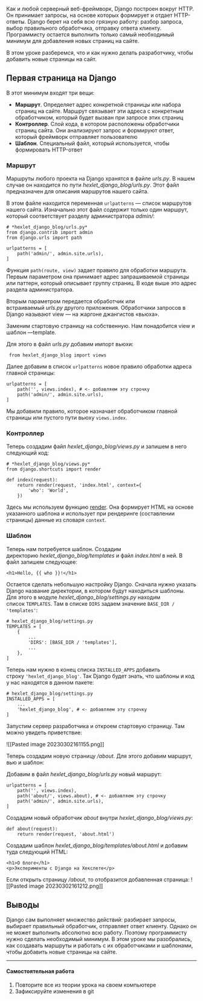 
Как и любой серверный веб-фреймворк, Django построен вокруг HTTP. Он принимает запросы, на основе которых формирует и отдает HTTP-ответы. Django берет на себя всю грязную работу: разбор запроса, выбор правильного обработчика, отправку ответа клиенту. Программисту остается выполнить только самый необходимый минимум для добавления новых страниц на сайте.

В этом уроке разберемся, что и как нужно делать разработчику, чтобы добавить новые страницы на сайт.

## Первая страница на Django

В этот минимум входят три вещи:

-   **Маршрут**. Определяет адрес конкретной страницы или набора страниц на сайте. Маршрут связывает эти адреса с конкретным обработчиком, который будет вызван при запросе этих страниц
-   **Контроллер**. Слой кода, в котором расположены обработчики страниц сайта. Они анализируют запрос и формируют ответ, который фреймворк отправляет пользователю
-   **Шаблон**. Специальный файл, который используется, чтобы формировать HTTP-ответ

### Маршрут

Маршруты любого проекта на Django хранятся в файле _urls.py_. В нашем случае он находится по пути _hexlet_django_blog/urls.py_. Этот файл предназначен для описания маршрутов нашего сайта.

В этом файле находится переменная `urlpatterns` — список маршрутов нашего сайта. Изначально этот файл содержит только один маршрут, который соответствует разделу администратора _admin/_:

```
# *hexlet_django_blog/urls.py*
from django.contrib import admin
from django.urls import path

urlpatterns = [
    path('admin/', admin.site.urls),
]
```

Функция `path(route, view)` задает правило для обработки маршрута. Первым параметром она принимает адрес запрашиваемой страницы или паттерн, который описывает группу страниц. В коде выше это адрес раздела администратора.

Вторым параметром передается обработчик или встраиваемый _urls.py_ другого приложения. Обработчики запросов в Django называют view — на жаргоне джангистов «вьюха».

Заменим стартовую страницу на собственную. Нам понадобится view и шаблон —template.

Для этого в файл _urls.py_ добавим импорт вьюхи:

```
 from hexlet_django_blog import views
```

Далее добавим в список `urlpatterns` новое правило обработки адреса главной страницы:

```
urlpatterns = [
    path('', views.index), # <- добавляем эту строчку
    path('admin/', admin.site.urls),
]
```

Мы добавили правило, которое назначает обработчиком главной страницы или пустого пути вьюху `views.index`.

### Контроллер

Теперь создадим файл _hexlet_django_blog/views.py_ и запишем в него следующий код:

```
# *hexlet_django_blog/views.py*
from django.shortcuts import render

def index(request):
    return render(request, 'index.html', context={
        'who': 'World',
    })
```

Здесь мы используем функцию [render](https://docs.djangoproject.com/en/4.1/topics/http/shortcuts/#render). Она формирует HTML на основе указанного шаблона и использует при рендеринге (составлении страницы) данные из словаря `context`.

### Шаблон

Теперь нам потребуется шаблон. Создадим директорию _hexlet_django_blog/templates_ и файл _index.html_ в ней. В файл запишем следующее:

```
<h1>Hello, {{ who }}!</h1>
```

Остается сделать небольшую настройку Django. Сначала нужно указать Django название директории, в котором будут находиться шаблоны. Для этого в модуле _hexlet_django_blog/settings.py_ находим список `TEMPLATES`. Там в списке `DIRS` задаем значение `BASE_DIR / 'templates'`:

```
# hexlet_django_blog/settings.py
TEMPLATES = [
    {
        ...
        'DIRS': [BASE_DIR / 'templates'],
        ...
    },
]
```

Теперь нам нужно в конец списка `INSTALLED_APPS` добавить строку `'hexlet_django_blog'`. Так Django будет знать, что шаблоны и код у нас находятся в данном пакете:

```
# hexlet_django_blog/settings.py
INSTALLED_APPS = [
    ...
    'hexlet_django_blog', # <- добавляем эту строчку
]
```

Запустим сервер разработчика и откроем стартовую страницу. Там можно увидеть приветствие:

![[Pasted image 20230302161155.png]]

Теперь создадим новую страницу _/about_. Для этого добавим маршрут, вью и шаблон:

Добавим в файл _hexlet_django_blog/urls.py_ новый маршрут:

```
urlpatterns = [
    path('', views.index),
    path('about/', views.about), # <- добавляем эту строчку
    path('admin/', admin.site.urls),
]
```

Создадим новый обработчик _about_ внутри _hexlet_django_blog/views.py_:

```
def about(request):
    return render(request, 'about.html')
```

Создадим шаблон _hexlet_django_blog/templates/about.html_ и добавим туда следующий HTML:

```
<h1>О блоге</h1>
<p>Эксперименты с Django на Хекслете</p>
```

Если открыть страницу _/about_, то отобразится добавленная страница:
![[Pasted image 20230302161212.png]]

## Выводы

Django сам выполняет множество действий: разбирает запросы, выбирает правильный обработчик, отправляет ответ клиенту. Однако он не может выполнить абсолютно всю работу. Поэтому программисту нужно сделать необходимый минимум. В этом уроке мы разобрались, как создавать маршруты и работать с их обработчиками и шаблонами, чтобы добавить новые страницы на сайте.

---

#### Самостоятельная работа

1.  Повторите все из теории урока на своем компьютере
2.  Зафиксируйте изменения в git